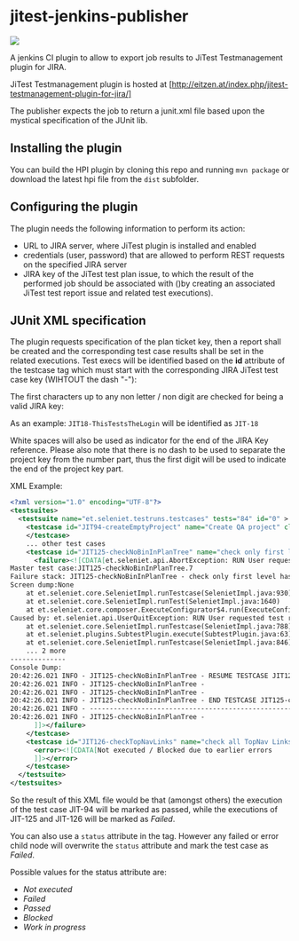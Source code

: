 # jitest-jenkins-publisher

![](http://eitzen.at/wp-content/uploads/2018/01/jitestbanner-small.png) 

A jenkins CI plugin to allow to export job results to JiTest Testmanagement plugin for JIRA.

JiTest Testmanagement plugin is hosted at [http://eitzen.at/index.php/jitest-testmanagement-plugin-for-jira/]

The publisher expects the job to return a junit.xml file based upon the mystical specification of the JUnit lib.

## Installing the plugin

You can build the HPI plugin by cloning this repo and running ```mvn package``` or download the latest hpi file from the ```dist``` subfolder.

## Configuring the plugin
The plugin needs the following information to perform its action:

* URL to JIRA server, where JiTest plugin is installed and enabled
* credentials (user, password) that are allowed to perform REST requests on the specified JIRA server
* JIRA key of the JiTest test plan issue, to which the result of the performed job should be associated with ()by creating an associated JiTest test report issue and related test executions).

## JUnit XML specification

The plugin requests specification of the plan ticket key, then a report shall be created and the corresponding test case results shall be set in the related executions.
Test execs will be identified based on the **id** attribute of the testcase tag which must start with the corresponding
 JIRA JiTest test case key (WIHTOUT the dash "-"):

The first characters up to any non letter / non digit are checked for being a valid JIRA key:

As an example: ```JIT18-ThisTestsTheLogin``` will be identified as ```JIT-18```

White spaces will also be used as indicator for the end of the JIRA Key reference. 
Please also note that there is no dash to be used to separate the project key from the number part, thus the first digit will be used to indicate the end of the project key part.

XML Example:
```xml
<?xml version="1.0" encoding="UTF-8"?>
<testsuites>
  <testsuite name="et.seleniet.testruns.testcases" tests="84" id="0" >
    <testcase id="JIT94-createEmptyProject" name="Create QA project" classname="et.seleniet.testruns.testcases" time="274">
    </testcase>
    ... other test cases
    <testcase id="JIT125-checkNoBinInPlanTree" name="check only first level has trash bin icon (to delete a node) in plan tree popup" classname="et.seleniet.testruns.testcases" time="312">
      <failure><![CDATA[et.seleniet.api.AbortException: RUN User requested test run abort!
Master test case:JIT125-checkNoBinInPlanTree.7
Failure stack: JIT125-checkNoBinInPlanTree - check only first level has trash bin icon (to delete a node) in plan tree popup &gt;&gt; sub-login {18}
Screen dump:None
	at et.seleniet.core.SelenietImpl.runTestcase(SelenietImpl.java:930)
	at et.seleniet.core.SelenietImpl.runTest(SelenietImpl.java:1640)
	at et.seleniet.core.composer.ExecuteConfigurator$4.run(ExecuteConfigurator.java:717)
Caused by: et.seleniet.api.UserQuitException: RUN User requested test run abort!
	at et.seleniet.core.SelenietImpl.runTestcase(SelenietImpl.java:788)
	at et.seleniet.plugins.SubtestPlugin.execute(SubtestPlugin.java:63)
	at et.seleniet.core.SelenietImpl.runTestcase(SelenietImpl.java:846)
	... 2 more
--------------
Console Dump:
20:42:26.021 INFO - JIT125-checkNoBinInPlanTree - RESUME TESTCASE JIT125-checkNoBinInPlanTree
20:42:26.021 INFO - JIT125-checkNoBinInPlanTree - 
20:42:26.021 INFO - JIT125-checkNoBinInPlanTree - 
20:42:26.021 INFO - JIT125-checkNoBinInPlanTree - END TESTCASE JIT125-checkNoBinInPlanTree
20:42:26.021 INFO - -------------------------------------------------------------------
20:42:26.021 INFO - JIT125-checkNoBinInPlanTree - 
      ]]></failure>
    </testcase>
    <testcase id="JIT126-checkTopNavLinks" name="check all TopNav Links" classname="et.seleniet.testruns.testcases" >
      <error><![CDATA[Not executed / Blocked due to earlier errors
      ]]></error>
    </testcase>
  </testsuite>
</testsuites>
```

So the result of this XML file would be that (amongst others) the execution of the test case JIT-94 will be marked as passed, while the executions of JIT-125 and JIT-126 will be marked as *Failed*.

You can also use a ```status``` attribute in the <testcase> tag. However any failed or error child node will overwrite the ```status``` attribute and mark the test case as *Failed*.

Possible values for the status attribute are:
* *Not executed*
* *Failed*
* *Passed*
* *Blocked*
* *Work in progress*
